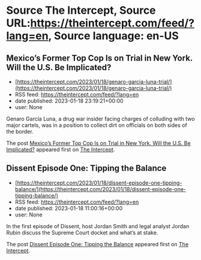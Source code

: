 # Source The Intercept, Source URL:https://theintercept.com/feed/?lang=en, Source language: en-US

## Mexico’s Former Top Cop Is on Trial in New York. Will the U.S. Be Implicated?
 - [https://theintercept.com/2023/01/18/genaro-garcia-luna-trial/](https://theintercept.com/2023/01/18/genaro-garcia-luna-trial/)
 - RSS feed: https://theintercept.com/feed/?lang=en
 - date published: 2023-01-18 23:19:21+00:00
 - user: None

<p>Genaro García Luna, a drug war insider facing charges of colluding with two major cartels, was in a position to collect dirt on officials on both sides of the border.</p>
<p>The post <a href="https://theintercept.com/2023/01/18/genaro-garcia-luna-trial/" rel="nofollow">Mexico’s Former Top Cop Is on Trial in New York. Will the U.S. Be Implicated?</a> appeared first on <a href="https://theintercept.com" rel="nofollow">The Intercept</a>.</p>

## Dissent Episode One: Tipping the Balance
 - [https://theintercept.com/2023/01/18/dissent-episode-one-tipping-balance/](https://theintercept.com/2023/01/18/dissent-episode-one-tipping-balance/)
 - RSS feed: https://theintercept.com/feed/?lang=en
 - date published: 2023-01-18 11:00:16+00:00
 - user: None

<p>In the first episode of Dissent, host Jordan Smith and legal analyst Jordan Rubin discuss the Supreme Court docket and what’s at stake.</p>
<p>The post <a href="https://theintercept.com/2023/01/18/dissent-episode-one-tipping-balance/" rel="nofollow">Dissent Episode One: Tipping the Balance</a> appeared first on <a href="https://theintercept.com" rel="nofollow">The Intercept</a>.</p>
